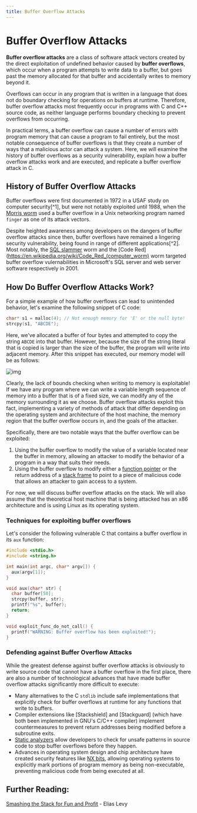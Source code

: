 ```yaml
---
title: Buffer Overflow Attacks
---
```


<link rel="stylesheet" href="https://cdnjs.cloudflare.com/ajax/libs/prism-themes/1.9.0/prism-a11y-dark.min.css" integrity="sha512-bd1K4DEquIavX49RSZHIE0Ye6RFOVlGLhtGow9KDbLYqOd/ufhshkP0GoJoVR1jqj7FmOffvVIKuq1tcXlN9ZA==" crossorigin="anonymous" referrerpolicy="no-referrer"/>

# Buffer Overflow Attacks

**Buffer overflow attacks** are a class of software attack vectors created by the direct exploitation of undefined behavior caused by **buffer overflows**, which occur when a program attempts to write data to a buffer, but goes past the memory allocated for that buffer and accidentally writes to memory beyond it. 

Overflows can occur in any program that is written in a language that does not do boundary checking for operations on buffers at runtime. Therefore, buffer overflow attacks most frequently occur in programs with C and C++ source code, as neither language performs boundary checking to prevent overflows from occurring.

In practical terms, a buffer overflow can cause a number of errors with program memory that can cause a program to fail entirely, but the most notable consequence of buffer overflows is that they create a number of ways that a malicious actor can attack a system. Here, we will examine the history of buffer overflows as a security vulnerability, explain how a buffer overflow attacks work and are executed, and replicate a buffer overflow attack in C.

## History of Buffer Overflow Attacks

Buffer overflows were first documented in 1972 in a USAF study on computer security[^1], but were not notably exploited until 1988, when the [Morris worm](https://en.wikipedia.org/wiki/Morris_worm) used a buffer overflow in a Unix networking program named `finger` as one of its attack vectors. 

Despite heighted awareness among developers on the dangers of buffer overflow attacks since then, buffer overflows have remained a lingering security vulnerability, being found in range of different applications[^2]. Most notably, the [SQL slammer](https://en.wikipedia.org/wiki/SQL_Slammer) worm and the [Code Red](https://en.wikipedia.org/wiki/Code_Red_(computer_worm) worm targeted buffer overflow vulernabilities in Microsoft's SQL server and web server software respectively in 2001.

## How Do Buffer Overflow Attacks Work?

For a simple example of how buffer overflows can lead to unintended behavior, let's examine the following snippet of C code:

```c
char* s1 = malloc(4); // Not enough memory for 'E' or the null byte!
strcpy(s1, "ABCDE");
```

Here, we've allocated a buffer of four bytes and attempted to copy the string `ABCDE` into that buffer. However, because the size of the string literal that is copied is larger than the size of the buffer, the program will write into adjacent memory. After this snippet has executed, our memory model will be as follows:

![img](../static/c-strings/overflowdiagram.png)

Clearly, the lack of bounds checking when writing to memory is exploitable! If we have any program where we can write a variable length sequence of memory into a buffer that is of a fixed size, we can modify any of the memory surrounding it as we choose. Buffer overflow attacks exploit this fact, implementing a variety of methods of attack that differ depending on the operating system and architecture of the host machine, the memory region that the buffer overflow occurs in, and the goals of the attacker.

Specifically, there are two notable ways that the buffer overflow can be exploited:
1. Using the buffer overflow to modify the value of a variable located near the buffer in memory, allowing an attacker to modify the behavior of a program in a way that suits their needs.
2. Using the buffer overflow to modify either a [function pointer](https://en.wikipedia.org/wiki/Function_pointer) or the return address of a [stack frame](https://en.wikipedia.org/wiki/Call_stack) to point to a piece of malicious code that allows an attacker to gain access to a system. 

For now, we will discuss buffer overflow attacks on the stack. We will also assume that the theoretical host machine that is being attacked has an x86 architecture and is using Linux as its operating system.

### Techniques for exploiting buffer overflows

Let's consider the following vulnerable C that contains a buffer overflow in its `aux` function:

```c
#include <stdio.h>
#include <string.h>

int main(int argc, char* argv[]) {
  aux(argv[1]);
}

void aux(char* str) {
  char buffer[50];
  strcpy(buffer, str);
  printf("%s", buffer);
  return;
}

void exploit_func_do_not_call() {
  printf("WARNING: Buffer overflow has been exploited!");
}
```

### Defending against Buffer Overflow Attacks

While the greatest defense against buffer overflow attacks is obviously to write source code that cannot have a buffer overflow in the first place, there are also a number of technological advances that have made buffer overflow attacks significantly more difficult to execute:

- Many alternatives to the C `stdlib` include safe implementations that explicitly check for buffer overflows at runtime for any functions that write to buffers.
- Compiler extensions like [Stackshield] and [Stackguard] (which have both been implemented in GNU's C/C++ compiler) implement countermeasures to prevent return addresses being modified before a subroutine exits.
- [Static analyzers](https://en.wikipedia.org/wiki/Static_program_analysis) allow developers to check for unsafe patterns in source code to stop buffer overflows before they happen.
- Advances in operating system design and chip architecture have created security features like [NX bits](https://en.wikipedia.org/wiki/NX_bit), allowing operating systems to explicitly mark portions of program memory as being non-executable, preventing malicious code from being executed at all.

## Further Reading:

[Smashing the Stack for Fun and Profit](http://phrack.org/issues/49/14.html) - Elias Levy
